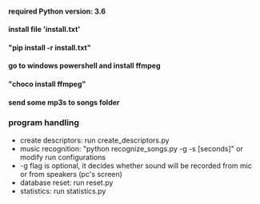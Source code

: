 <h4> required Python version: 3.6<br>
<h4> install file 'install.txt'<br>
<h4> "pip install -r install.txt"<br>
<h4> go to windows powershell and install ffmpeg<br>
<h4> "choco install ffmpeg"<br>
<h4> send some mp3s to songs folder<br>

### program handling<br>
* create descriptors: run create_descriptors.py <br>
* music recognition: "python recognize_songs.py -g -s [seconds]" or modify run configurations<br>
* -g flag is optional, it decides whether sound will be recorded from mic or from speakers (pc's screen)<br>
* database reset: run reset.py<br>
* statistics: run statistics.py<br>
